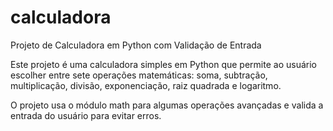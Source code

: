 # calculadora
Projeto de Calculadora em Python com Validação de Entrada

Este projeto é uma calculadora simples em Python que permite ao usuário escolher entre sete operações matemáticas: soma, subtração, multiplicação, divisão, exponenciação, raiz quadrada e logaritmo. 

O projeto usa o módulo math para algumas operações avançadas e valida a entrada do usuário para evitar erros.
